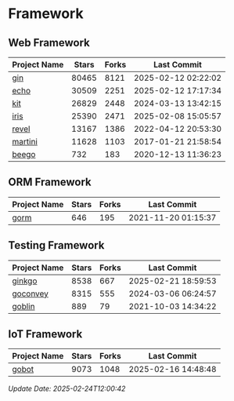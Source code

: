 # Framework

## Web Framework
| Project Name | Stars | Forks | Last Commit |
| ------------ | ----- | ----- | ----------- |
| [gin](https://github.com/gin-gonic/gin) | 80465 | 8121 | 2025-02-12 02:22:02 |
| [echo](https://github.com/labstack/echo) | 30509 | 2251 | 2025-02-12 17:17:34 |
| [kit](https://github.com/go-kit/kit) | 26829 | 2448 | 2024-03-13 13:42:15 |
| [iris](https://github.com/kataras/iris) | 25390 | 2471 | 2025-02-08 15:05:57 |
| [revel](https://github.com/revel/revel) | 13167 | 1386 | 2022-04-12 20:53:30 |
| [martini](https://github.com/go-martini/martini) | 11628 | 1103 | 2017-01-21 21:58:54 |
| [beego](https://github.com/astaxie/beego) | 732 | 183 | 2020-12-13 11:36:23 |

## ORM Framework
| Project Name | Stars | Forks | Last Commit |
| ------------ | ----- | ----- | ----------- |
| [gorm](https://github.com/jinzhu/gorm) | 646 | 195 | 2021-11-20 01:15:37 |

## Testing Framework
| Project Name | Stars | Forks | Last Commit |
| ------------ | ----- | ----- | ----------- |
| [ginkgo](https://github.com/onsi/ginkgo) | 8538 | 667 | 2025-02-21 18:59:53 |
| [goconvey](https://github.com/smartystreets/goconvey) | 8315 | 555 | 2024-03-06 06:24:57 |
| [goblin](https://github.com/franela/goblin) | 889 | 79 | 2021-10-03 14:34:22 |

## IoT Framework
| Project Name | Stars | Forks | Last Commit |
| ------------ | ----- | ----- | ----------- |
| [gobot](https://github.com/hybridgroup/gobot) | 9073 | 1048 | 2025-02-16 14:48:48 |

*Update Date: 2025-02-24T12:00:42*